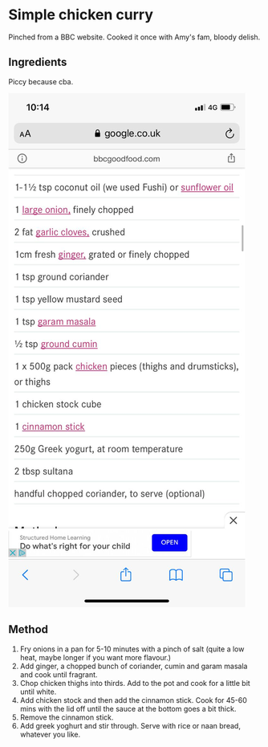 # Simple chicken curry

Pinched from a BBC website. Cooked it once with Amy's fam, bloody delish.

## Ingredients

Piccy because cba.

![](img/simple_chicken_curry_with_cinnamon.jpg)

## Method

1. Fry onions in a pan for 5-10 minutes with a pinch of salt (quite a low heat, maybe longer if you want more flavour.)
2. Add ginger, a chopped bunch of coriander, cumin and garam masala and cook until fragrant.
3. Chop chicken thighs into thirds. Add to the pot and cook for a little bit until white. 
4. Add chicken stock and then add the cinnamon stick. Cook for 45-60 mins with the lid off until the sauce at the bottom goes a bit thick.
5. Remove the cinnamon stick.
6. Add greek yoghurt and stir through. Serve with rice or naan bread, whatever you like.

